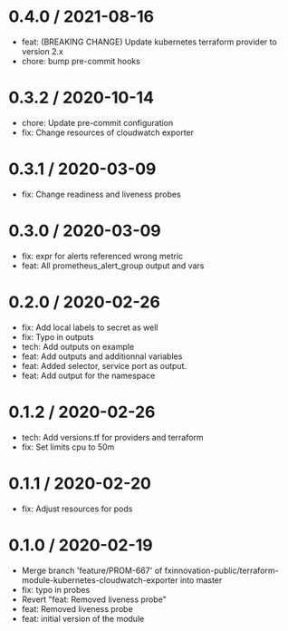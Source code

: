 
0.4.0 / 2021-08-16
==================

  * feat: (BREAKING CHANGE) Update kubernetes terraform provider to version 2.x
  * chore: bump pre-commit hooks

0.3.2 / 2020-10-14
==================

  * chore: Update pre-commit configuration
  * fix: Change resources of cloudwatch exporter

0.3.1 / 2020-03-09
==================

  * fix: Change readiness and liveness probes

0.3.0 / 2020-03-09
==================

  * fix: expr for alerts referenced wrong metric
  * feat: All prometheus_alert_group output and vars

0.2.0 / 2020-02-26
==================

  * fix: Add local labels to secret as well
  * fix: Typo in outputs
  * tech: Add outputs on example
  * feat: Add outputs and additionnal variables
  * feat: Added selector, service port as output.
  * feat: Add output for the namespace

0.1.2 / 2020-02-26
==================

  * tech: Add versions.tf for providers and terraform
  * fix: Set limits cpu to 50m

0.1.1 / 2020-02-20
==================

  * fix: Adjust resources for pods

0.1.0 / 2020-02-19
==================

  * Merge branch 'feature/PROM-667' of fxinnovation-public/terraform-module-kubernetes-cloudwatch-exporter into master
  * fix: typo in probes
  * Revert "feat: Removed liveness probe"
  * feat: Removed liveness probe
  * feat: initial version of the module
